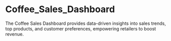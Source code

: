 # Coffee_Sales_Dashboard
The Coffee Sales Dashboard provides data-driven insights into sales trends, top products, and customer preferences, empowering retailers to boost revenue.
